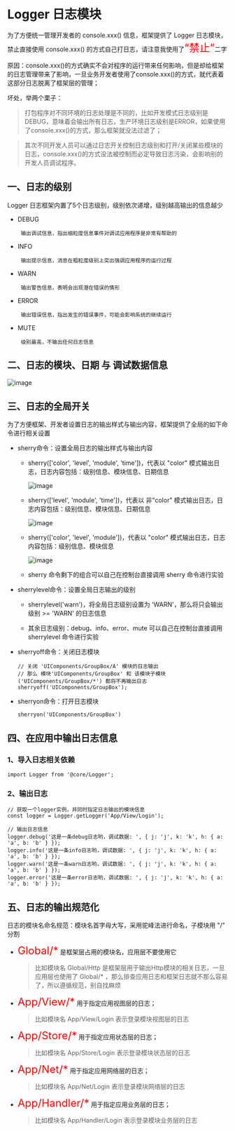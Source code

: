 # Logger 日志模块
为了方便统一管理开发者的 console.xxx() 信息，框架提供了 Logger 日志模块，禁止直接使用 console.xxx() 的方式自己打日志，请注意我使用了<font color=red size=5>“禁止”</font>二字

原因：console.xxx()的方式确实不会对程序的运行带来任何影响，但是却给框架的日志管理带来了影响，一旦业务开发者使用了console.xxx()的方式，就代表着这部分日志脱离了框架层的管理；

坏处，举两个栗子：

>打包程序对不同环境的日志处理是不同的，比如开发模式日志级别是DEBUG，意味着会输出所有日志，生产环境日志级别是ERROR，如果使用了console.xxx()的方式，那么框架就没法过滤了；

>其次不同开发人员可以通过日志开关控制日志级别和打开/关闭某些模块的日志，console.xxx()的方式没法被控制而必定导致日志污染，会影响别的开发人员调试程序。

## 一、日志的级别
Logger 日志框架内置了5个日志级别，级别依次递增，级别越高输出的信息越少

* DEBUG
    
       输出调试信息，指出细粒度信息事件对调试应用程序是非常有帮助的

* INFO

       输出提示信息，消息在粗粒度级别上突出强调应用程序的运行过程

* WARN

       输出警告信息，表明会出现潜在错误的情形

* ERROR

       输出错误信息，指出发生的错误事件，可能会影响系统的继续运行

* MUTE

       级别最高，不输出任何日志信息

## 二、日志的模块、日期 与 调试数据信息
![image](https://github.com/linmingdao/v-bonjour/raw/master/doc/assets/logger.png)

## 三、日志的全局开关
为了方便框架、开发者设置日志的输出样式与输出内容，框架提供了全局的如下命令进行相关设置

* sherry命令：设置全局日志的输出样式与输出内容
  
  * sherry(['color', 'level', 'module', 'time'])，代表以 "color" 模式输出日志，日志内容包括：级别信息、模块信息、日期信息

     ![image](https://github.com/linmingdao/v-bonjour/raw/master/doc/assets/sherry_all.png)

  * sherry(['level', 'module', 'time'])，代表以 非"color" 模式输出日志，日志内容包括：级别信息、模块信息、日期信息

     ![image](https://github.com/linmingdao/v-bonjour/raw/master/doc/assets/sherry_no_color.png)

  * sherry(['color', 'level', 'module'])，代表以 "color" 模式输出日志，日志内容包括：级别信息、模块信息

     ![image](https://github.com/linmingdao/v-bonjour/raw/master/doc/assets/sherry_level_module.png)
  
  * sherry 命令剩下的组合可以自己在控制台直接调用 sherry 命令进行实验

* sherrylevel命令：设置全局日志输出的级别

  * sherrylevel('warn')，将全局日志级别设置为 'WARN'，那么将只会输出 级别 >= 'WARN' 的日志信息

  * 其余日志级别：debug、info、error、mute 可以自己在控制台直接调用 sherrylevel 命令进行实验

* sherryoff命令：关闭日志模块
    ```
    // 关闭 'UIComponents/GroupBox/A' 模块的日志输出
    // 那么 模块'UIComponents/GroupBox' 和 该模块子模块('UIComponents/GroupBox/*') 都将不再输出日志
    sherryoff('UIComponents/GroupBox');
    ```

* sherryon命令：打开日志模块
    ```
    sherryon('UIComponents/GroupBox')
    ```

## 四、在应用中输出日志信息

### 1、导入日志相关依赖
```
import Logger from '@core/Logger';
```

### 2、输出日志
```
// 获取一个logger实例，并同时指定日志输出的模块信息
const logger = Logger.getLogger('App/View/Login');

// 输出日志信息
logger.debug('这是一条debug日志哟，调试数据: ', { j: 'j', k: 'k', h: { a: 'a', b: 'b' } });
logger.info('这是一条info日志哟，调试数据: ', { j: 'j', k: 'k', h: { a: 'a', b: 'b' } });
logger.warn('这是一条warn日志哟，调试数据: ', { j: 'j', k: 'k', h: { a: 'a', b: 'b' } });
logger.error('这是一条error日志哟，调试数据: ', { j: 'j', k: 'k', h: { a: 'a', b: 'b' } });
```

## 五、日志的输出规范化

日志的模块名命名规范：模块名首字母大写，采用驼峰法进行命名，子模块用 "/" 分割

* <font color=red size=5>Global/\*</font> 是框架层占用的模块名，应用层不要使用它
  >比如模块名 Global/Http 是框架层用于输出Http模块的相关日志，一旦应用层也使用了 Global/* ，那么排查应用日志和框架日志就不那么容易了，所以遵循规范，别自找麻烦

* <font color=red size=5>App/View/\*</font> 用于指定应用视图层的日志；
  >比如模块名 App/View/Login 表示登录模块视图层的日志

* <font color=red size=5>App/Store/\*</font> 用于指定应用状态层的日志；
  >比如模块名 App/Store/Login 表示登录模块状态层的日志

* <font color=red size=5>App/Net/\*</font> 用于指定应用网络层的日志；
  >比如模块名 App/Net/Login 表示登录模块网络层的日志

* <font color=red size=5>App/Handler/\*</font> 用于指定应用业务层的日志；
  >比如模块名 App/Handler/Login 表示登录模块业务层的日志
